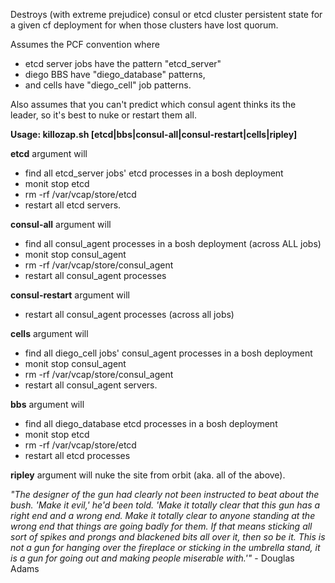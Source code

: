 Destroys (with extreme prejudice) consul or etcd cluster persistent state for a given cf deployment for when those clusters have lost quorum.   

Assumes the PCF convention where 
* etcd server jobs have the pattern "etcd_server" 
* diego BBS have "diego_database" patterns, 
* and cells have "diego_cell" job patterns.

Also assumes that you can't predict which consul agent thinks its the leader, so it's best to nuke or restart them all.

**Usage:  killozap.sh [etcd|bbs|consul-all|consul-restart|cells|ripley]**

**etcd** argument will 
* find all etcd_server jobs' etcd processes in a bosh deployment 
* monit stop etcd 
* rm -rf /var/vcap/store/etcd 
* restart all etcd servers.

**consul-all** argument will 
* find all consul_agent processes in a bosh deployment (across ALL jobs)
* monit stop consul_agent 
* rm -rf /var/vcap/store/consul_agent 
* restart all consul_agent processes

**consul-restart** argument will 
* restart all consul_agent processes (across all jobs)

**cells** argument will
* find all diego_cell jobs' consul_agent processes in a bosh deployment
* monit stop consul_agent
* rm -rf /var/vcap/store/consul_agent
* restart all consul_agent servers.

**bbs** argument will
* find all diego_database etcd processes in a bosh deployment
* monit stop etcd
* rm -rf /var/vcap/store/etcd
* restart all etcd processes

**ripley** argument will nuke the site from orbit (aka. all of the above).

*"The designer of the gun had clearly not been instructed to beat about the bush. 'Make it evil,' he'd been told. 'Make it totally clear that this gun has a right end and a wrong end. Make it totally clear to anyone standing at the wrong end that things are going badly for them. If that means sticking all sort of spikes and prongs and blackened bits all over it, then so be it. This is not a gun for hanging over the fireplace or sticking in the umbrella stand, it is a gun for going out and making people miserable with.'"* - Douglas Adams


